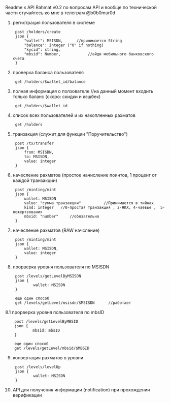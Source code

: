 Readme к API Rahmat v0.2
по вопросам API и вообще по технической части стучайтесь ко мне в телеграм @b0b0mur0d

1. регистрация пользователя в системе

        post /holders/create
        json {
            "wallet": MSISDN,      //принимается String
            "balance": integer ("0" if nothing)       
            "kycid": string,
            "mbsid": Number,            //айди мобильного банковского счета 
        }


2. проверка баланса пользователя

        get /holders/$wallet_id/balance



3. полная информация о ползователе   //на данный момент входить только баланс (скоро: скидки и кэшбек)

        get /holders/$wallet_id


4. список всех пользователей и их накопленных рахматов 

        get /holders


5. транзакция (служит для функции "Поручительство") 

        post /tx/transfer
        json {
            from: MSISDN,
            to: MSISDN,
            value: integer
        }


6. начесление рахматов (простое начисление поинтов, 1 процент от каждой транзакции)

        post /minting/mint
        json {
            wallet: MSISDN
            value: "сумма транзакции"          //Принимается в тийнах
            kind: integer   //0-простая транзакция , 2-ЖКХ, 4-чаевые ,  5- пожертвования 
            mbsid: "number"     //обязательно
        }


7. начесление рахматов  (RAW начсление)

        post /minting/mint
        json {
            wallet: MSISDN,
            value: integer
        }

8. прорверка уровня пользователя по MSISDN

        post /levels/getLevelByMSISDN
        json {
                wallet: MSISDN
        }

        еще один способ
        get /levels/getLevel/msisdn/$MSISDN      //работает



8.1 прорверка уровня пользователя по mbsID

        post /levels/getLevelByMBSID
        json {
                mbsid: mbsID
        }

        еще один способ
        get /levels/getLevel/mbsid/$MBSID      



9. конвертация рахматов в уровни

        post /levels/levelUp
        json {
                wallet: MSISDN
        }


10. API для получения информации (notification) при прохождении верификации

